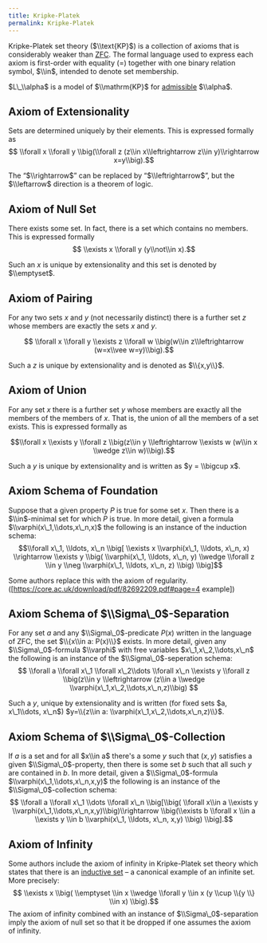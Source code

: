 ```yaml
---
title: Kripke-Platek
permalink: Kripke-Platek
---
```


Kripke-Platek set theory ($\\text{KP}$) is a collection of axioms that is considerably weaker than [ZFC](ZFC "ZFC"). The formal language used to express each axiom is first-order with equality ($=$) together with one binary relation symbol, $\\in$, intended to denote set membership.

$L\_\\alpha$ is a model of $\\mathrm{KP}$ for [admissible](Admissible "Admissible") $\\alpha$.

## Axiom of Extensionality
Sets are determined uniquely by their elements. This is expressed formally as $$ \\forall x \\forall y \\big(\\forall z (z\\in x\\leftrightarrow z\\in y)\\rightarrow x=y\\big).$$

The &ldquo;$\\rightarrow$&rdquo; can be replaced by &ldquo;$\\leftrightarrow$&rdquo;, but the $\\leftarrow$ direction is a theorem of logic.

## Axiom of Null Set
There exists some set. In fact, there is a set which contains no members.
This is expressed formally $$ \\exists x \\forall y (y\\not\\in x).$$

Such an $x$ is unique by extensionality and this set is denoted by $\\emptyset$.

## Axiom of Pairing
For any two sets $x$ and $y$ (not necessarily distinct) there is a further set $z$ whose members are exactly the sets $x$ and $y$.
 
$$ \\forall x \\forall y \\exists  z \\forall w \\big(w\\in z\\leftrightarrow (w=x\\vee w=y)\\big).$$

Such a $z$ is unique by extensionality and is denoted as $\\{x,y\\}$.

## Axiom of Union
For any set $x$ there is a further set $y$ whose members are exactly all the members of the members of $x$. That is, the union of all the members of a set exists. This is expressed formally as

$$\\forall x \\exists y \\forall z \\big(z\\in y \\leftrightarrow \\exists w (w\\in x \\wedge z\\in w)\\big).$$

Such a $y$ is unique by extensionality and is written as $y = \\bigcup x$.

## Axiom Schema of Foundation
Suppose that a given property $P$ is true for some set $x$. Then there is a $\\in$-minimal set for which $P$ is true.
In more detail, given a formula $\\varphi(x\_1,\\dots,x\_n,x)$ the following is an instance of the induction schema:
$$\\forall x\_1, \\ldots, x\_n \\big[ \\exists x \\varphi(x\_1, \\ldots, x\_n, x) \\rightarrow \\exists y \\big( \\varphi(x\_1, \\ldots, x\_n, y) \\wedge \\forall z \\in y \\neg \\varphi(x\_1, \\ldots, x\_n, z) \\big) \\big]$$

Some authors replace this with the axiom of regularity. ([https://core.ac.uk/download/pdf/82692209.pdf#page=4 example])

## Axiom Schema of $\\Sigma\_0$-Separation
For any set $a$ and any $\\Sigma\_0$-predicate $P(x)$ written in the language of ZFC, the set $\\{x\\in a: P(x)\\}$ exists. In more detail, given any $\\Sigma\_0$-formula $\\varphi$ with free variables $x\_1,x\_2,\\dots,x\_n$ the following is an instance of the $\\Sigma\_0$-seperation schema:
$$ \\forall a \\forall x\_1 \\forall x\_2\\dots \\forall x\_n \\exists y \\forall z \\big(z\\in y \\leftrightarrow (z\\in a \\wedge \\varphi(x\_1,x\_2,\\dots,x\_n,z)\\big) $$

Such a $y$, unique by extensionality and is written (for fixed sets $a, x\_1\\dots, x\_n$) $y=\\{z\\in a: \\varphi(x\_1,x\_2,\\dots,x\_n,z)\\}$.

## Axiom Schema of $\\Sigma\_0$-Collection
If $a$ is a set and for all $x\\in a$ there's a some $y$ such that $(x,y)$ satisfies a given $\\Sigma\_0$-property, then there is some set $b$ such that all such $y$ are contained in $b$. In more detail, given a $\\Sigma\_0$-formula $\\varphi(x\_1,\\dots,x\_n,x,y)$ the following is an instance of the $\\Sigma\_0$-collection schema:
$$ \\forall a \\forall x\_1 \\dots \\forall x\_n \\big[\\big( \\forall x\\in a \\exists y \\varphi(x\_1,\\dots,x\_n,x,y)\\big)\\rightarrow \\big(\\exists b \\forall x \\in a \\exists y \\in b \\varphi(x\_1, \\ldots, x\_n, x,y) \\big) \\big].$$

## Axiom of Infinity
Some authors<!--Such as Christoph Duchhardt--> include the axiom of infinity in Kripke-Platek set theory which states that there is <!--What Jech calls-->an [inductive set](Inductive_set "Inductive set") – a canonical example of an infinite set. More precisely:
$$ \\exists x \\big( \\emptyset \\in x \\wedge \\forall y \\in x (y \\cup \\{y \\} \\in x) \\big).$$
The axiom of infinity combined with an instance of $\\Sigma\_0$-separation imply the axiom of null set so that it be dropped if one assumes the axiom of infinity.

